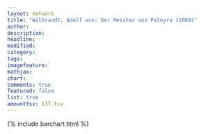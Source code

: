 ```yaml
---
layout: network
title: "Wilbrandt, Adolf von: Der Meister von Palmyra (1889)"
author:
description:
headline:
modified:
category:
tags:
imagefeature: 
mathjax: 
chart: 
comments: true
featured: false
list: true
amounttsv: 137.tsv
---
```

{% include barchart.html %}
